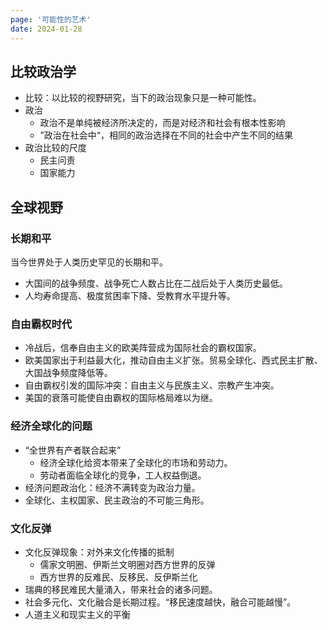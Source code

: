 ```yaml
---
page: '可能性的艺术'
date: 2024-01-28
---
```


## 比较政治学

- 比较：以比较的视野研究，当下的政治现象只是一种可能性。
- 政治
  - 政治不是单纯被经济所决定的，而是对经济和社会有根本性影响
  - ”政治在社会中“，相同的政治选择在不同的社会中产生不同的结果
- 政治比较的尺度
  - 民主问责
  - 国家能力

## 全球视野

### 长期和平

当今世界处于人类历史罕见的长期和平。

- 大国间的战争频度、战争死亡人数占比在二战后处于人类历史最低。
- 人均寿命提高、极度贫困率下降、受教育水平提升等。

### 自由霸权时代

- 冷战后，信奉自由主义的欧美阵营成为国际社会的霸权国家。
- 欧美国家出于利益最大化，推动自由主义扩张。贸易全球化、西式民主扩散、大国战争频度降低等。
- 自由霸权引发的国际冲突：自由主义与民族主义、宗教产生冲突。
- 美国的衰落可能使自由霸权的国际格局难以为继。

### 经济全球化的问题

- “全世界有产者联合起来”
  - 经济全球化给资本带来了全球化的市场和劳动力。
  - 劳动者面临全球化的竞争，工人权益倒退。
- 经济问题政治化：经济不满转变为政治力量。
- 全球化、主权国家、民主政治的不可能三角形。

### 文化反弹

- 文化反弹现象：对外来文化传播的抵制
  - 儒家文明圈、伊斯兰文明圈对西方世界的反弹
  - 西方世界的反难民、反移民、反伊斯兰化
- 瑞典的移民难民大量涌入，带来社会的诸多问题。
- 社会多元化、文化融合是长期过程。“移民速度越快，融合可能越慢”。
- 人道主义和现实主义的平衡
